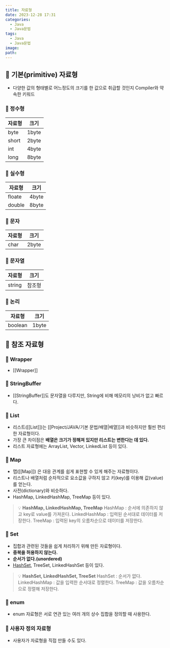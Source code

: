 ```yaml
---
title: 자료형
date: 2023-12-28 17:31
categories:
  - Java
  - Java문법
tags:
  - Java
  - Java문법
image: 
path:
---
```


## 🌈 기본(primitive) 자료형
- 다양한 값의 형태별로 어느정도의 크기를 한 값으로 취급할 것인지 Compiler와 약속한 키워드

### 📌 정수형
|자료형|크기|
| --- | --- |
| byte | 1byte |
| short | 2byte |
| int | 4byte |
| long | 8byte |

### 📌 실수형
|자료형|크기|
| --- | --- |
| floate | 4byte |
| double | 8byte |

### 📌 문자
|자료형|크기|
| --- | --- |
| char | 2byte |

### 📌 문자열
|자료형|크기|
| --- | --- |
| string | 참조형 |

### 📌 논리
|자료형|크기|
| --- | --- |
| boolean | 1byte |

## 🌈 참조 자료형

### 📌 Wrapper
+ [[Wrapper]]
### 📌 StringBuffer
- [[StringBuffer]]도 문자열을 다루지만, String에 비해 메모리의 낭비가 없고 빠르다.

### 📌 List
+ 리스트([[List]])는 [[Project/JAVA/기본 문법/배열|배열]]과 비슷하지만 훨씬 편리한 자료형이다.
+ 가장 큰 차이점은 **배열은 크기가 정해져 있지만 리스트는 변한다는 데 있다.**
+ 리스트 자료형에는 ArrayList, Vector, LinkedList 등이 있다.

### 📌 Map
+ 맵([[Map]]) 은 대응 관계를 쉽게 표현할 수 있게 해주는 자료형이다.
+ 리스트나 배열처럼 순차적으로 요소값을 구하지 않고 키(key)를 이용해 값(value)를 얻는다.
+ 사전(dictionary)와 비슷하다.
+ HashMap, LinkedHashMap, TreeMap 등이 있다.

> 💡 **HashMap, LinkedHashMap, TreeMap**
HashMap : 순서에 의존하지 않고 key로 value를 가져온다.
LinkedHashMap : 입력된 순서대로 데이터를 저장한다.
TreeMap : 입력된 key의 오름차순으로 데이터를 저장한다.

### 📌 Set
+ 집합과 관련된 것들을 쉽게 처리하기 위해 만든 자료형이다.
+ **중복을 허용하지 않는다.**
+ **순서가 없다.(unordered)**
+ [HashSet](https://velog.io/@sonjh919/Java.util.HashSet), TreeSet, LinkedHashSet 등이 있다.

> 💡 **HashSet, LinkedHashSet, TreeSet**
HashSet : 순서가 없다.
LinkedHashMap : 값을 입력한 순서대로 정렬한다.
TreeMap : 값을 오름차순으로 정렬해 저장한다.

### 📌 enum
+ enum 자료형은 서로 연관 있는 여러 개의 상수 집합을 정의할 때 사용한다.

### 📌 사용자 정의 자료형
+ 사용자가 자료형을 직접 만들 수도 있다.
